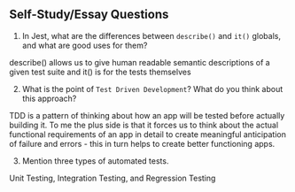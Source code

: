 ## Self-Study/Essay Questions

1. In Jest, what are the differences between `describe()` and `it()` globals, and what are good uses for them?

describe() allows us to give human readable semantic descriptions of a given test suite and it() is for the tests themselves


2. What is the point of `Test Driven Development`? What do you think about this approach?

TDD is a pattern of thinking about how an app will be tested before actually building it. To me the plus side is that it forces us to think about the actual functional requirements of an app in detail to create meaningful anticipation of failure and errors - this in turn helps to create better functioning apps.


3. Mention three types of automated tests.

Unit Testing, Integration Testing, and Regression Testing
